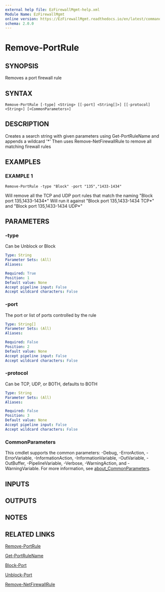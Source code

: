 ```yaml
---
external help file: EzFirewallMgmt-help.xml
Module Name: EzFirewallMgmt
online version: https://EzFirewallMgmt.readthedocs.io/en/latest/commands/Remove-PortRule
schema: 2.0.0
---
```


# Remove-PortRule

## SYNOPSIS
Removes a port firewall rule

## SYNTAX

```
Remove-PortRule [-type] <String> [[-port] <String[]>] [[-protocol] <String>] [<CommonParameters>]
```

## DESCRIPTION
Creates a search string with given parameters using Get-PortRuleName and appends a wildcard '*'
Then uses Remove-NetFirewallRule to remove all matching firewall rules

## EXAMPLES

### EXAMPLE 1
```
Remove-PortRule -type "Block" -port "135","1433-1434"
```

Will remove all the TCP and UDP port rules that match the naming "Block port 135,1433-1434*"
Will run it against "Block port 135,1433-1434 TCP*" and "Block port 135,1433-1434 UDP*"

## PARAMETERS

### -type
Can be Unblock or Block

```yaml
Type: String
Parameter Sets: (All)
Aliases:

Required: True
Position: 1
Default value: None
Accept pipeline input: False
Accept wildcard characters: False
```

### -port
The port or list of ports controlled by the rule

```yaml
Type: String[]
Parameter Sets: (All)
Aliases:

Required: False
Position: 2
Default value: None
Accept pipeline input: False
Accept wildcard characters: False
```

### -protocol
Can be TCP, UDP, or BOTH, defaults to BOTH

```yaml
Type: String
Parameter Sets: (All)
Aliases:

Required: False
Position: 3
Default value: None
Accept pipeline input: False
Accept wildcard characters: False
```

### CommonParameters
This cmdlet supports the common parameters: -Debug, -ErrorAction, -ErrorVariable, -InformationAction, -InformationVariable, -OutVariable, -OutBuffer, -PipelineVariable, -Verbose, -WarningAction, and -WarningVariable. For more information, see [about_CommonParameters](http://go.microsoft.com/fwlink/?LinkID=113216).

## INPUTS

## OUTPUTS

## NOTES

## RELATED LINKS

[Remove-PortRule](https://EzFirewallMgmt.readthedocs.io/en/latest/commands/Remove-PortRule)

[Get-PortRuleName](https://EzFirewallMgmt.readthedocs.io/en/latest/commands/Get-PortRuleName)

[Block-Port](https://EzFirewallMgmt.readthedocs.io/en/latest/commands/Block-Port)

[Unblock-Port](https://EzFirewallMgmt.readthedocs.io/en/latest/commands/Unblock-Port)

[Remove-NetFirewallRule](https://docs.microsoft.com/en-us/powershell/module/netsecurity/Remove-NetFirewallRule)

